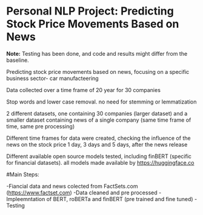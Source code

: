 # Personal NLP Project: Predicting Stock Price Movements Based on News

**Note:** Testing has been done, and code and results might differ from the baseline.


Predicting stock price movements based on news, focusing on a specific business sector- car manufacteering

Data collected over a time frame of 20 year for 30 companies

Stop words and lower case removal. no need for stemming or lemmatization 

2 different datasets, one containing 30 companies (larger dataset) and a smaller dataset containing news of a single company (same time frame of time, same pre processing)

Different time frames for data were created, checking the influence of the news on the stock price 1 day, 3 days and 5 days, after the news release


Different available open source models tested, including finBERT (specific for financial datasets). all models made available by https://huggingface.co


#Main Steps:

-Fiancial data and news colected from FactSets.com (https://www.factset.com)
-Data cleaned and pre processed
-Impleemntation of BERT, roBERTa and finBERT (pre trained and fine tuned)
-Testing

